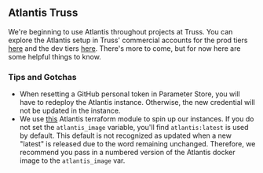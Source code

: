 ## Atlantis Truss

We're beginning to use Atlantis throughout projects at Truss. You can explore the Atlantis setup in Truss' commercial accounts for the prod tiers [here](https://github.com/trussworks/legendary-waddle) and the dev tiers [here](https://github.com/trussworks/legendary-waddle-dev). There's more to come, but for now here are some helpful things to know.

### Tips and Gotchas

* When resetting a GitHub personal token in Parameter Store, you will have to redeploy the Atlantis instance. Otherwise, the new credential will not be updated in the instance.   
* We use [this](https://github.com/terraform-aws-modules/terraform-aws-atlantis) Atlantis terraform module to spin up our instances. If you do not set the `atlantis_image` variable, you'll find `atlantis:latest` is used by default. This default is not recognized as updated when a new "latest" is released due to the word remaining unchanged. Therefore, we recommend you pass in a numbered version of the Atlantis docker image to the `atlantis_image` var.
